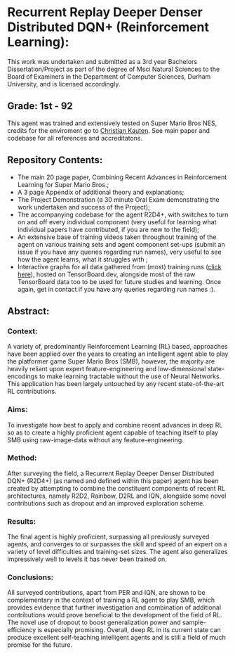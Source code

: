 # Recurrent Replay Deeper Denser Distributed DQN+ (Reinforcement Learning):

This work was undertaken and submitted as a 3rd year Bachelors Dissertation/Project as part of the degree of Msci Natural Sciences to the Board of Examiners in the Department of Computer Sciences, Durham University, and is licensed accordingly. 
## Grade: 1st - 92

This agent was trained and extensively tested on Super Mario Bros NES, credits for the enviroment go to [Christian Kauten](https://github.com/Kautenja/gym-super-mario-bros). See main paper and codebase for all references and accreditatons.

## Repository Contents:
* The main 20 page paper, Combining Recent Advances in Reinforcement Learning for Super Mario Bros.;
* A 3 page Appendix of additional theory and explanations;
* The Project Demonstration (a 30 minute Oral Exam demonstrating the work undertaken and success of the Project);
* The accompanying codebase for the agent R2D4+, with switches to turn on and off every individual component (very useful for learning what individual papers have contributed, if you are new to the field);
* An extensive base of training videos taken throughout training of the agent on various training sets and agent component set-ups (submit an issue if you have any queries regarding run names), very useful to see how the agent learns, what it struggles with ;
* Interactive graphs for all data gathered from (most) training runs ([click here](https://tensorboard.dev/experiment/EyHmIrtQSyarXQGXzVL4gw/ "TensorBoard Graphs")), hosted on TensorBoard.dev, alongside most of the raw TensorBoard data too to be used for future studies and learning. Once again, get in contact if you have any queries regarding run names :).

## Abstract:
### Context:
A  variety  of,  predominantly  Reinforcement  Learning  (RL)  based,  approaches have been applied over the years to creating an intelligent agent able to play the platformer game Super Mario Bros (SMB), however,  the majority are heavily reliant upon expert feature-engineering and low-dimensional state-encodings to make learning tractable without the use of Neural Networks.  This application has been largely untouched by any recent state-of-the-art RL contributions.
### Aims:
To investigate how best to apply and combine recent advances in deep RL so as to create a highly proficient agent capable of teaching itself to play SMB using raw-image-data without any feature-engineering.
### Method:
After surveying the field, a Recurrent Replay Deeper Denser Distributed DQN+ (R2D4+) (as named and defined within this paper) agent has been created by attempting to combine the constituent components of recent RL architectures, namely R2D2, Rainbow, D2RL and IQN, alongside some novel contributions such as dropout and an improved exploration scheme.
### Results:
The final agent is highly proficient, surpassing all previously surveyed agents, and converges to or surpasses the skill and speed of an expert on a variety of level difficulties and training-set sizes. The agent also generalizes impressively well to levels it has never been trained on.
### Conclusions:
All surveyed contributions, apart from PER and IQN, are shown to be complementary in the context of training a RL agent to play SMB, which provides evidence that further investigation and combination of additional contributions would prove beneficial to the development of the field of RL. The novel use of dropout to boost generalization power and sample-efficiency is especially promising. Overall, deep RL in its current state can produce excellent self-teaching intelligent agents and is still a field of much promise for the future.
